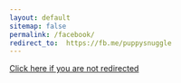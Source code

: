 ```yaml
---
layout: default
sitemap: false
permalink: /facebook/
redirect_to:  https://fb.me/puppysnuggle
---
```


[Click here if you are not redirected](https://fb.me/puppysnuggle)
